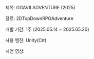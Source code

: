 제목: GGAVII ADVENTURE (2025)

장르: 2DTopDownRPGAdventure

개발 기간: 1주 (2025.05.14 ~ 2025.05.20)

사용 엔진: Unity(C#)

시연 영상: 
